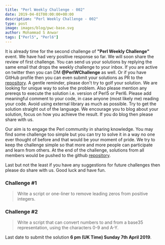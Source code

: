 ```yaml
---
title: "Perl Weekly Challenge - 002"
date: 2019-04-01T00:00:00+00:00
description: "Perl Weekly Challenge - 002"
type: post
image: images/blog/pwc-base.svg
author: Mohammad S Anwar
tags: ["Perl5", "Perl6"]
---
```

It is already time for the second challenge of **"Perl Weekly Challenge"** event. We have had very positive response so far. We will soon share the review of first challenge. You can send us your solutions by replying the same email that drops the weekly challenge to your inbox. If you are active on twitter then you can DM **@PerlWChallenge** as well. Or if you have GitHub profile then you can even submit your solutions as PR to the [repository](https://github.com/manwar/perlweeklychallenge-club). A gentle reminder, please don't try to golf your solution. We are looking for unique way to solve the problem. Also please mention any prereqs to execute the solution i.e. version of Perl5 or Perl6. Please add meaningful comment to your code, in case anyone (most likely me) reading your code. Avoid using external library as much as possible. Try to get the solution straight out of the language. We encourage you to blog about your solution, focus on how you achieve the result. If you do blog then please share with us.

Our aim is to engage the Perl community in sharing knowledge. You may find some challenge too simple but you can try to solve it in a way no one ever thought of before and that would be your moment of pride. We try to keep the challenge simple so that more and more people can participate and learn from others. At the end of the challenge, solutions from all members would be pushed to the github [repository](https://github.com/manwar/perlweeklychallenge-club).

Last but not the least if you have any suggestions for future challenges then please do share with us. Good luck and have fun.

### Challenge #1
> Write a script or one-liner to remove leading zeros from positive integers.

### Challenge #2
> Write a script that can convert numbers to and from a base35 representation, using the characters 0-9 and A-Y.

Last date to submit the solution **6 pm (UK Time) Sunday 7th April 2019**.
